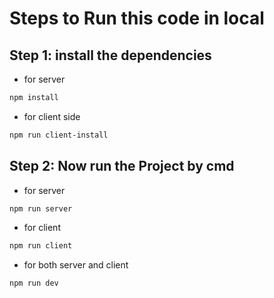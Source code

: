 # Steps to Run this code in local

## Step 1: install the dependencies

- for server

```bash
npm install
```

- for client side

```bash
npm run client-install
```

## Step 2: Now run the Project by cmd

- for server

```bash
npm run server
```

- for client

```bash
npm run client
```

- for both server and client

```bash
npm run dev
```
